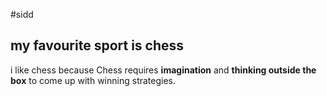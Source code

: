 #sidd
## my favourite sport is chess

i like chess because  Chess requires **imagination** and **thinking outside the box** to come up with winning strategies. 